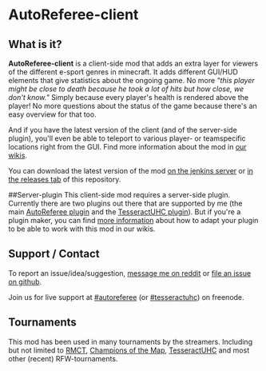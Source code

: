 # AutoReferee-client

## What is it?

**AutoReferee-client** is a client-side mod that adds an extra layer for viewers of the different e-sport genres in minecraft. It adds different GUI/HUD elements that give statistics about the ongoing game. No more *"this player might be close to death because he took a lot of hits but how close, we don't know."* Simply because every player's health is rendered above the player! No more questions about the status of the game because there's an easy overview for that too. 

And if you have the latest version of the client (and of the server-side plugin), you'll even be able to teleport to various player- or teamspecific locations right from the GUI. Find more information about the mod in [our wikis](https://github.com/rmct/AutoReferee-client/wiki/How-to-use-the-mod).

You can download the latest version of the mod [on the jenkins server](http://jenkins.musclecraft.net:8080/job/AutoReferee-client/) or [in the releases tab](https://github.com/rmct/AutoReferee-client/releases) of this repository.

##Server-plugin
This client-side mod requires a server-side plugin. Currently there are two plugins out there that are supported by me (the main [AutoReferee plugin](https://github.com/rmct/AutoReferee) and the [TesseractUHC plugin](https://github.com/itsmartin/TesseractUHC)). But if you're a plugin maker, you can find [more information](https://github.com/rmct/AutoReferee-client/wiki/Autoreferee-Message-Protocol) about how to adapt your plugin to be able to work with this mod in our wikis.


## Support / Contact
To report an issue/idea/suggestion, [message me on reddit](http://www.reddit.com/message/compose/?to=caske33) or [file an issue on github](https://github.com/rmct/AutoReferee-client/issues/new).

Join us for live support at [#autoreferee](http://webchat.freenode.net/?channels=autoreferee) (or [#tesseractuhc](http://webchat.freenode.net/?channels=tesseractuhc)) on freenode.

## Tournaments
This mod has been used in many tournaments by the streamers. Including but not limited to [RMCT](http://www.reddit.com/r/mctourney), [Champions of the Map](http://www.championsofthemap.com), [TesseractUHC](http://www.tesseractuhc.com) and most other (recent) RFW-tournaments.